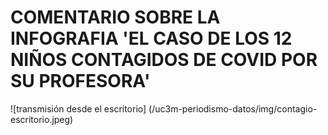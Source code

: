 # COMENTARIO SOBRE LA INFOGRAFIA 'EL CASO DE LOS 12 NIÑOS CONTAGIDOS DE COVID POR SU PROFESORA'
![transmisión desde el escritorio] (/uc3m-periodismo-datos/img/contagio-escritorio.jpeg)
